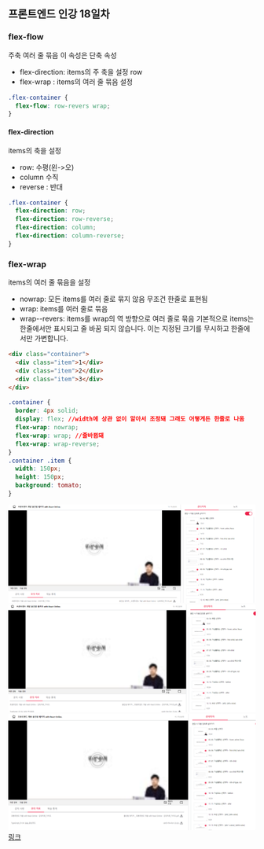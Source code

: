 ## 프론트엔드 인강 18일차

### flex-flow

주축 여러 줄 묶음
이 속성은 단축 속성

- flex-direction: items의 주 축을 설정 row
- flex-wrap : items의 여러 줄 묶음 설정

```css
.flex-container {
  flex-flow: row-revers wrap;
}
```

#### flex-direction

items의 축을 설정

- row: 수평(왼->오)
- column 수직
- reverse : 반대

```css
.flex-container {
  flex-direction: row;
  flex-direction: row-reverse;
  flex-direction: column;
  flex-direction: column-reverse;
}
```

### flex-wrap

items의 여러 줄 묶음을 설정

- nowrap: 모든 items를 여러 줄로 묶지 않음 무조건 한줄로 표현됨
- wrap: items를 여러 줄로 묶음
- wrap--revers: items를 wrap의 역 방향으로 여러 줄로 묶음
  기본적으로 items는 한줄에서만 표시되고 줄 바꿈 되지 않습니다.
  이는 지정된 크기를 무시하고 한줄에서만 가변합니다.

```html
<div class="container">
  <div class="item">1</div>
  <div class="item">2</div>
  <div class="item">3</div>
</div>
```

```css
.container {
  border: 4px solid;
  display: flex; //width에 상관 없이 알아서 조정돼 그래도 어떻게든 한줄로 나옴
  flex-wrap: nowrap;
  flex-wrap: wrap; //줄바뀜돼
  flex-wrap: wrap-reverse;
}
.container .item {
  width: 150px;
  height: 150px;
  background: tomato;
}
```

![screenshot](./img/1027_1.PNG)
![screenshot](./img/1027_2.PNG)
![screenshot](./img/1027_3.PNG)
[링크](https://bit.ly/3m0t8GM)

```

```
